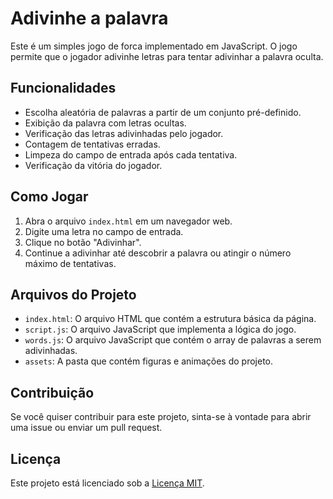 # Adivinhe a palavra

Este é um simples jogo de forca implementado em JavaScript. O jogo permite que o jogador adivinhe letras para tentar adivinhar a palavra oculta.

## Funcionalidades

- Escolha aleatória de palavras a partir de um conjunto pré-definido.
- Exibição da palavra com letras ocultas.
- Verificação das letras adivinhadas pelo jogador.
- Contagem de tentativas erradas.
- Limpeza do campo de entrada após cada tentativa.
- Verificação da vitória do jogador.

## Como Jogar

1. Abra o arquivo `index.html` em um navegador web.
2. Digite uma letra no campo de entrada.
3. Clique no botão "Adivinhar".
4. Continue a adivinhar até descobrir a palavra ou atingir o número máximo de tentativas.

## Arquivos do Projeto

- `index.html`: O arquivo HTML que contém a estrutura básica da página.
- `script.js`: O arquivo JavaScript que implementa a lógica do jogo.
- `words.js`: O arquivo JavaScript que contém o array de palavras a serem adivinhadas.
- `assets`: A pasta que contém figuras e animações do projeto.

## Contribuição

Se você quiser contribuir para este projeto, sinta-se à vontade para abrir uma issue ou enviar um pull request.

## Licença

Este projeto está licenciado sob a [Licença MIT](LICENSE).
